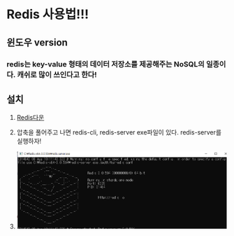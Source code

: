 Redis 사용법!!!
=======================
윈도우 version
-----------------------
### redis는 key-value 형태의 데이터 저장소를 제공해주는 NoSQL의 일종이다. 캐쉬로 많이 쓰인다고 한다!

## 설치
1. [Redis다운](https://github.com/microsoftarchive/redis/releases/tag/win-3.0.504)

2. 압축을 풀어주고 나면 redis-cli, redis-server exe파일이 있다. redis-server를 실행하자!

3. ![redis_server](./img/redis_server.png)
